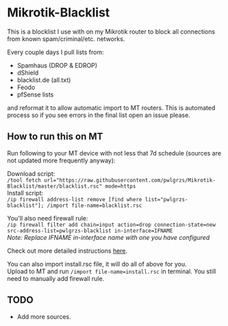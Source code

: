 # Mikrotik-Blacklist
This is a blocklist I use with on my Mikrotik router to block all connections from known spam/criminal/etc. networks.

Every couple days I pull lists from:
- Spamhaus (DROP & EDROP)
- dShield  
- blacklist.de (all.txt)
- Feodo
- pfSense lists

and reformat it to allow automatic import to MT routers. This is automated process so if you see errors in the final list open an issue please.

## How to run this on MT
Run following to your MT device with not less that 7d schedule (sources are not updated more frequently anyway):  

Download script:  
`/tool fetch url="https://raw.githubusercontent.com/pwlgrzs/Mikrotik-Blacklist/master/blacklist.rsc" mode=https`  
Install script:  
`/ip firewall address-list remove [find where list="pwlgrzs-blacklist"]; /import file-name=blacklist.rsc`

You'll also need firewall rule:  
`/ip firewall filter add chain=input action=drop connection-state=new src-address-list=pwlgrzs-blacklist in-interface=IFNAME`  
*Note: Replace IFNAME in-interface name with one you have configured*

Check out more detailed instructions [here](https://pawelgrzes.pl/posts/Mikrotik-Blocking-unwanted-connections-with-external-IP-list/).

You can also import install.rsc file, it will do all of above for you.  
Upload to MT and run `/import file-name=install.rsc` in terminal. You still need to manually add firewall rule.

## TODO
 - Add more sources.
